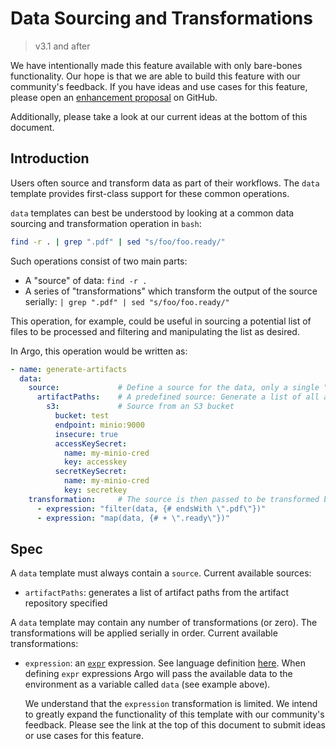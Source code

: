 # Data Sourcing and Transformations

> v3.1 and after

We have intentionally made this feature available with only bare-bones functionality. Our hope is that we are able to build this feature with our community's feedback. If you have ideas and use cases for this feature, please open an [enhancement proposal](https://github.com/argoproj/argo-workflows/issues/new?assignees=&labels=enhancement&template=enhancement_proposal.md) on GitHub.

Additionally, please take a look at our current ideas at the bottom of this document.

## Introduction

Users often source and transform data as part of their workflows. The `data` template provides first-class support for these common operations.

`data` templates can best be understood by looking at a common data sourcing and transformation operation in `bash`:

```bash
find -r . | grep ".pdf" | sed "s/foo/foo.ready/"
```

Such operations consist of two main parts:

* A "source" of data: `find -r .`
* A series of "transformations" which transform the output of the source serially: `| grep ".pdf" | sed "s/foo/foo.ready/"`

This operation, for example, could be useful in sourcing a potential list of files to be processed and filtering and manipulating the list as desired.

In Argo, this operation would be written as:

```yaml
- name: generate-artifacts
  data:
    source:             # Define a source for the data, only a single "source" is permitted
      artifactPaths:    # A predefined source: Generate a list of all artifact paths in a given repository
        s3:             # Source from an S3 bucket
          bucket: test
          endpoint: minio:9000
          insecure: true
          accessKeySecret:
            name: my-minio-cred
            key: accesskey
          secretKeySecret:
            name: my-minio-cred
            key: secretkey
    transformation:     # The source is then passed to be transformed by transformations defined here
      - expression: "filter(data, {# endsWith \".pdf\"})"
      - expression: "map(data, {# + \".ready\"})"
```

## Spec

A `data` template must always contain a `source`. Current available sources:

* `artifactPaths`: generates a list of artifact paths from the artifact repository specified

A `data` template may contain any number of transformations (or zero). The transformations will be applied serially in order. Current available transformations:

* `expression`: an [`expr`](https://github.com/antonmedv/expr) expression. See language definition [here](https://github.com/antonmedv/expr/blob/master/docs/Language-Definition.md). When defining `expr` expressions Argo will pass the available data to the environment as a variable called `data` (see example above).

    We understand that the `expression` transformation is limited. We intend to greatly expand the functionality of this template with our community's feedback. Please see the link at the top of this document to submit ideas or use cases for this feature.
